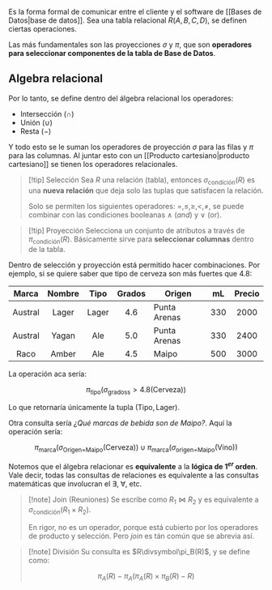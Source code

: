 
Es la forma formal de comunicar entre el cliente y el software de [[Bases de Datos|base de datos]]. Sea una tabla relacional $R(A,B,C,D)$, se definen ciertas operaciones. 

Las más fundamentales son las proyecciones $\sigma$ y $\pi$, que son **operadores para seleccionar componentes de la tabla de Base de Datos**. 

## Algebra relacional 

Por lo tanto, se define dentro del álgebra relacional los operadores: 

- Intersección $(\cap)$ 
- Unión $(\cup)$
- Resta $(-)$

Y todo esto se le suman los operadores de proyección $\sigma$ para las filas y $\pi$ para las columnas. Al juntar esto con un [[Producto cartesiano|producto cartesiano]] se tienen los operadores relacionales. 

>[!tip] Selección 
>Sea $R$ una relación (tabla), entonces $\sigma_{\text{condición}}(R)$ es una **nueva relación** que deja solo las tuplas que satisfacen la relación. 
>
>Solo se permiten los siguientes operadores: $=,\leq,\geq,<,\neq$, se puede combinar con las condiciones booleanas $\land$ (*and*) y $\lor$ (or). 

>[!tip] Proyección 
>Selecciona un conjunto de atributos a través de $\pi_{\text{condición}}(R)$. Básicamente sirve para **seleccionar columnas** dentro de la tabla. 

Dentro de selección y proyección está permitido hacer combinaciones. Por ejemplo, si se quiere saber que tipo de cerveza son más fuertes que $4.8$: 

|  **Marca**  | **Nombre** | **Tipo** | **Grados** | **Origen** | **mL** | **Precio** |
|:-----------:|:----------:|:--------:|:----------:| ---------- |:------:|:----------:|
| Austral |  Lager   | Lager  |    $4.6$        | Punta Arenas           |   $330$     |    $2000$        |
| Austral |  Yagan   | Ale  | $5.0$           |  Punta Arenas          |  $330$      |  $2400$          |
|  Raco   |  Amber   | Ale  |     $4.5$       |      Maipo      |   $500$     |         $3000$   |


La operación aca sería: 

$$\pi_{\text{tipo}}(\sigma_{\text{gradoss}}> 4.8(\text{Cerveza}))$$

Lo que retornaría únicamente la tupla $(\text{Tipo},\text{Lager})$. 

Otra consulta sería *¿Qué marcas de bebida son de Maipo?*. Aquí la operación sería: 

$$\pi_{\text{marca}}(\sigma_{\text{Origen=Maipo}}(\text{Cerveza}))\;\cup\;\pi_{\text{marca}}(\sigma_{\text{origen=Maipo}}(\text{Vino}))$$

Notemos que el álgebra relacionar es **equivalente** a la **lógica de $1^{er}$ orden**. Vale decir, todas las consultas de relaciones es equivalente a las consultas matemáticas que involucran el $\exists,\;\forall,\;\text{etc}$. 

>[!note] Join (Reuniones)
>Se escribe como $R_1\Join R_2$ y es equivalente a $\sigma_{\text{condición}}(R_1\times R_2)$. 
>
>En rigor, no es un operador, porque está cubierto por los operadores de producto y selección. Pero *join* es tán común que se abrevia así. 

>[!note] División 
>Su consulta es $R\divsymbol\pi_B(R)$, y se define como: 
>
>$$\pi_A(R)-\pi_A(\pi_A(R)\times\pi_B(R)-R)$$



